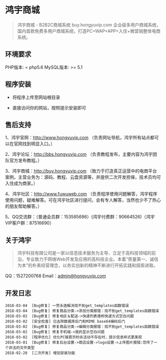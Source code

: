 # 鸿宇商城

> 鸿宇商城 - B2B2C商城系统 buy.hongyuvip.com 企业级多用户商城系统，国内首款免费多用户商城系统，打造PC+WAP+APP+入住+微营销整体电商系统。

## 环境要求

PHP版本: = php5.6
MySQL版本: >= 5.1

## 程序安装

* 将程序上传至网站根目录

* 直接访问你的网站，按照提示安装即可

## 售后支持

1、鸿宇官网：http://www.hongyuvip.com （负责网址导航，鸿宇所有站点都可以在官网找到明显入口。）

2、鸿宇论坛：http://bbs.hongyuvip.com （负责教程发布，主要内容为鸿宇团队官方发布教程。）

3、鸿宇商城：http://buy.hongyuvip.com （致力于打造真正运营中的电商平台案例，主营业务为：源码、教程、云盘资源等，并提供二次开发担保，技术员均可入住成为商家。）

4、鸿宇社区：http://www.fuwuweb.com （负责程序使用问题解答，鸿宇程序使用问题，疑难解答。可在鸿宇社区进行提问，会有专人解答，当然也少不了热心的朋友帮助解答。）

5、QQ交流群：（普通会员群：153585696）(鸿宇付费群：90664526)（鸿宇VIP客户群：87516690）

## 关于鸿宇

> 鸿宇科技有限公司是一家以信息技术服务为主导、立足于高科技领域的前沿，专业致力于网络Web开发及应用的高科技企业。本着“质量第一、诚信为本”的朴素经营理念，以务实创新的精神不断进行开拓实践和探索进取。

QQ：1527200768
Email：admin@hongyuvip.com

## 开发日志

```
2018-03-04  [Bug修复] 一劳永逸解决找不到get_templates函数错误
2018-03-04  [Bug修复] 修复商品分类->添加分类报错：找不到get_templates函数错误
2018-03-02  [Bug修复] 修复地区＆配送->快递列表德邦快递方式空白问题
2018-03-02  [安全检查] 已去除数据库后门和MIME base64编码后门
2018-03-02  [Bug修复] 修复商品分类->编辑分类报错：找不到get_templates函数错误
2018-03-02  [Bug修复] 修复手机端->我的显示空白问题
2018-03-02  [程序优化] 优化PC端首页秒杀活动不存在时，提示信息样式更美观
2018-03-01  [Bug修复] 修复后台设置->商店设置->logo设置->上传图片报错:您传了一个非法的文件类型
2018-02-28  [二次开发] 增加安装功能
```
